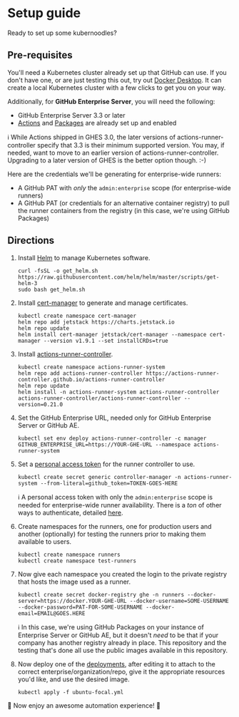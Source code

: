 # Setup guide

Ready to set up some kubernoodles?

## Pre-requisites

You'll need a Kubernetes cluster already set up that GitHub can use.  If you don't have one, or are just testing this out, try out [Docker Desktop](https://www.docker.com/products/docker-desktop).  It can create a local Kubernetes cluster with a few clicks to get you on your way.

Additionally, for **GitHub Enterprise Server**, you will need the following:

- GitHub Enterprise Server 3.3 or later
- [Actions](https://docs.github.com/en/enterprise-server@latest/admin/github-actions/enabling-github-actions-for-github-enterprise-server) and [Packages](https://docs.github.com/en/enterprise-server@latest/admin/packages) are already set up and enabled

:information_source:  While Actions shipped in GHES 3.0, the later versions of actions-runner-controller specify that 3.3 is their minimum supported version.  You may, if needed, want to move to an earlier version of actions-runner-controller.  Upgrading to a later version of GHES is the better option though. :-)

Here are the credentials we'll be generating for enterprise-wide runners:

- A GitHub PAT with _only_ the `admin:enterprise` scope (for enterprise-wide runners)
- A GitHub PAT (or credentials for an alternative container registry) to pull the runner containers from the registry (in this case, we're using GitHub Packages)

## Directions

1. Install [Helm](https://helm.sh) to manage Kubernetes software.

    ```shell
    curl -fsSL -o get_helm.sh https://raw.githubusercontent.com/helm/helm/master/scripts/get-helm-3
    sudo bash get_helm.sh
    ```

1. Install [cert-manager](https://cert-manager.io) to generate and manage certificates.

    ```shell
    kubectl create namespace cert-manager
    helm repo add jetstack https://charts.jetstack.io
    helm repo update
    helm install cert-manager jetstack/cert-manager --namespace cert-manager --version v1.9.1 --set installCRDs=true
    ```

1. Install [actions-runner-controller](https://github.com/actions-runner-controller/actions-runner-controller).

    ```shell
    kubectl create namespace actions-runner-system
    helm repo add actions-runner-controller https://actions-runner-controller.github.io/actions-runner-controller
    helm repo update
    helm install -n actions-runner-system actions-runner-controller actions-runner-controller/actions-runner-controller --version=0.21.0
    ```

1. Set the GitHub Enterprise URL, needed only for GitHub Enterprise Server or GitHub AE.

    ```shell
    kubectl set env deploy actions-runner-controller -c manager GITHUB_ENTERPRISE_URL=https://YOUR-GHE-URL --namespace actions-runner-system
    ```

1. Set a [personal access token](https://docs.github.com/en/authentication/keeping-your-account-and-data-secure/creating-a-personal-access-token) for the runner controller to use.

    ```shell
    kubectl create secret generic controller-manager -n actions-runner-system --from-literal=github_token=TOKEN-GOES-HERE
    ```

    :information_source: A personal access token with only the `admin:enterprise` scope is needed for enterprise-wide runner availability.  There is a _ton_ of other ways to authenticate, detailed [here](https://github.com/actions-runner-controller/actions-runner-controller#setting-up-authentication-with-github-api).

1. Create namespaces for the runners, one for production users and another (optionally) for testing the runners prior to making them available to users.

    ```shell
    kubectl create namespace runners
    kubectl create namespace test-runners
    ```

1. Now give each namespace you created the login to the private registry that hosts the image used as a runner.

    ```shell
    kubectl create secret docker-registry ghe -n runners --docker-server=https://docker.YOUR-GHE-URL --docker-username=SOME-USERNAME --docker-password=PAT-FOR-SOME-USERNAME --docker-email=EMAIL@GOES.HERE
    ```

    :information_source:  In this case, we're using GitHub Packages on your instance of Enterprise Server or GitHub AE, but it doesn't _need_ to be that if your company has another registry already in place.  This repository and the testing that's done all use the public images available in this repository.

1. Now deploy one of the [deployments](../deployments), after editing it to attach to the correct enterprise/organization/repo, give it the appropriate resources you'd like, and use the desired image.

    ```shell
    kubectl apply -f ubuntu-focal.yml
    ```

:tada:  Now enjoy an awesome automation experience! :tada:
